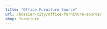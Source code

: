 ```yaml
---
title: "Office Furniture Source"
url: /bossier-city/office-furniture-source/
shop: furniture
---
```

